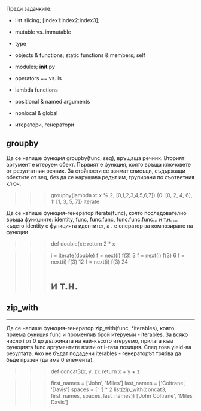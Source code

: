 Преди задачките:
- list slicing; [index1:index2:index3];
- mutable vs. immutable
- type
- objects & functions; static functions & members; self
- modules; __init__.py
- operators == vs. is
- lambda functions
- positional & named arguments
- nonlocal & global

- итератори, генератори

## groupby

Да се напише функция groupby(func, seq), връщаща речник. Вторият аргумент е итеруем обект. Първият е функция, която връща ключовете от резултатния речник. За стойности се взимат списъци, съдържащи обектите от seq, без да се нарушава редът им, групирани по съответния ключ.

>>> groupby(lambda x: x % 2, [0,1,2,3,4,5,6,7])
{0: [0, 2, 4, 6], 1: [1, 3, 5, 7]}
iterate

Да се напише функция-генератор iterate(func), която последователно връща функциите:
identity, func, func.func, func.func.func... и т.н.
... където identity е функцията идентитет, а . е оператор за композиране на функции

>>> def double(x):
        return 2 * x

>>> i = iterate(double)
>>> f = next(i)
>>> f(3)
3
>>> f = next(i)
>>> f(3)
6
>>> f = next(i)
>>> f(3)
12
>>> f = next(i)
>>> f(3)
24
>>> # и т.н.


## zip_with
---------

Да се напише функция-генератор zip_with(func, *iterables), която приема функция func и променлив брой итеруеми - iterables. За всяко число i от 0 до дължината на най-късото итеруемо, прилага към функцията func аргументите взети от i-тата позиция. След това yield-ва резултата. Ако не бъдат подадени iterables - генераторът трябва да бъде празен (да има 0 елемента).

>>> def concat3(x, y, z):
        return x + y + z

>>> first_names = ['John', 'Miles']
>>> last_names = ['Coltrane', 'Davis']
>>> spaces = [' '] * 2
>>> list(zip_with(concat3, first_names, spaces, last_names))
['John Coltrane', 'Miles Davis']